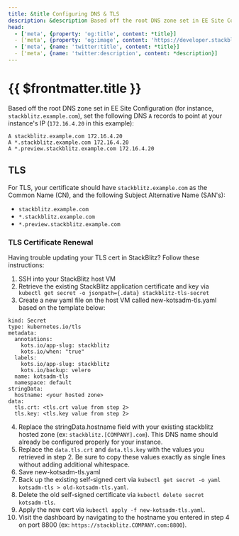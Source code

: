 ```yaml
---
title: &title Configuring DNS & TLS
description: &description Based off the root DNS zone set in EE Site Configuration (for instance, `stackblitz.example.com`), set the following DNS `A` records to point at your instance's IP.
head:
  - ['meta', {property: 'og:title', content: *title}] 
  - ['meta', {property: 'og:image', content: 'https://developer.stackblitz.com/img/og/enterprise-configuring-dns-tls.png'}]
  - ['meta', {name: 'twitter:title', content: *title}]
  - ['meta', {name: 'twitter:description', content: *description}]
---
```


# {{ $frontmatter.title }}

Based off the root DNS zone set in EE Site Configuration (for instance, `stackblitz.example.com`), set the following DNS `A` records to point at your instance's IP (`172.16.4.20` in this example):

```
A stackblitz.example.com 172.16.4.20
A *.stackblitz.example.com 172.16.4.20
A *.preview.stackblitz.example.com 172.16.4.20
```

## TLS

For TLS, your certificate should have `stackblitz.example.com` as the Common Name (CN), and the following Subject Alternative Name (SAN's):

- `stackblitz.example.com`
- `*.stackblitz.example.com`
- `*.preview.stackblitz.example.com`

### TLS Certificate Renewal

Having trouble updating your TLS cert in StackBlitz? Follow these instructions:

1. SSH into your StackBlitz host VM
2. Retrieve the existing StackBlitz application certificate and key via `​kubectl get secret -o jsonpath={.data} stackblitz-tls-secret`
3. Create a new yaml file on the host VM called new-kotsadm-tls.yaml based on the template below:
```apiVersion: v1
kind: Secret
type: kubernetes.io/tls
metadata:
  annotations:
    kots.io/app-slug: stackblitz
    kots.io/when: "true"
  labels:
    kots.io/app-slug: stackblitz
    kots.io/backup: velero
  name: kotsadm-tls
  namespace: default
stringData:
  hostname: <your hosted zone>
data:
  tls.crt: <tls.crt value from step 2>
  tls.key: <tls.key value from step 2>
```
4. Replace the stringData.hostname field with your existing stackblitz hosted zone (ex: `stackblitz.[COMPANY].com`). This DNS name should already be configured properly for your instance.
5. Replace the `data.tls.crt` and `data.tls.key` with the values you retrieved in step 2. Be sure to copy these values exactly as single lines without adding additional whitespace.
6. Save new-kotsadm-tls.yaml
7. Back up the existing self-signed cert via `kubectl get secret -o yaml kotsadm-tls > old-kotsadm-tls.yaml`.
8. Delete the old self-signed certificate via `kubectl delete secret kotsadm-tls`.
9. Apply the new cert via `kubectl apply -f new-kotsadm-tls.yaml`.
10. Visit the dashboard by navigating to the hostname you entered in step 4 on port 8800 (ex: `https://stackblitz.COMPANY.com:8800`).